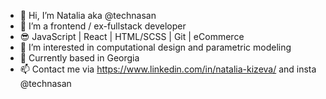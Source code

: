 - 👋 Hi, I’m Natalia aka @technasan
- 👀 I’m a frontend / ex-fullstack developer 
- 😎 JavaScript | React | HTML/SCSS | Git  | eCommerce
- 🌱 I’m interested in computational design and parametric modeling
- 🗻 Currently based in Georgia
- 📫 Contact me via https://www.linkedin.com/in/natalia-kizeva/ and insta @technasan



